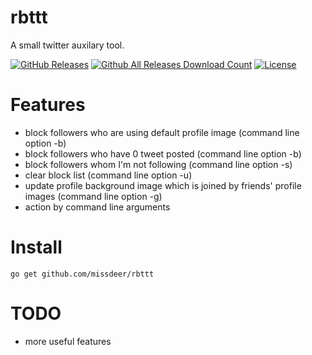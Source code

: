 # rbttt
A small twitter auxilary tool.

[![GitHub Releases](https://img.shields.io/github/release/missdeer/rbttt.svg?maxAge=2592000)](https://github.com/missdeer/rbttt/releases) 
[![Github All Releases Download Count](https://img.shields.io/github/downloads/missdeer/rbttt/total.svg)](https://github.com/missdeer/rbttt/releases) 
[![License](https://img.shields.io/badge/license-MIT-blue.svg)](https://raw.githubusercontent.com/missdeer/rbttt/master/LICENSE)

# Features 

- block followers who are using default profile image (command line option -b)
- block followers who have 0 tweet posted (command line option -b)
- block followers whom I'm not following (command line option -s)
- clear block list (command line option -u)
- update profile background image which is joined by friends' profile images (command line option -g)
- action by command line arguments

# Install

```golang
go get github.com/missdeer/rbttt
```

# TODO

- more useful features
